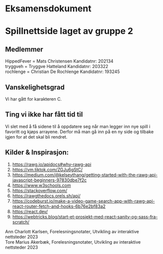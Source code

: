 # Eksamensdokument 

# Spillnettside laget av gruppe 2

## Medlemmer
HippedFever = Mats Christensen Kandidatnr: 202134 \
tryggveh = Tryggve Hatteland Kandidatnr: 203322 \
rochlenge = Christian De Rochlenge Kandidatnr: 193245 


## Vanskelighetsgrad
Vi har gått for karakteren C. 

## Ting vi ikke har fått tid til
Vi slet med å få sidene til å oppdatere seg når man legger inn nye spill i favoritt og kjøps arrayene. Derfor må man gå inn på en ny side og tilbake igjen for at det skal bli rendret.


## Kilder & Inspirasjon:

1. https://rawg.io/apidocs#why-rawg-api
2. https://vm.tiktok.com/ZGJu6gStC/
3. https://medium.com/@kelseythang/getting-started-with-the-rawg-api-javascript-beginners-97830dbe7f2c
4. https://www.w3schools.com
5. https://stackoverflow.com/
6. https://rawgthedocs.orels.sh/api/
7. https://codeburst.io/make-a-video-game-search-app-with-rawg-api-react-router-fetch-and-hooks-6b76e2bf83a2
8. https://react.dev/
9. https://webtricks.blog/start-et-prosjekt-med-react-sanity-og-sass-fra-scratch/



Ann Charlott Karlsen, Forelesningsnotater, Utvikling av interaktive nettsteder 2023 \
Tore Marius Akerbæk, Forelesningsnotater, Utvikling av interaktive nettsteder 2023